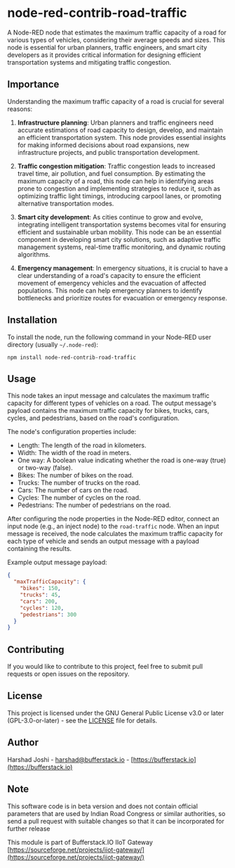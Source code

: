 # node-red-contrib-road-traffic

A Node-RED node that estimates the maximum traffic capacity of a road for various types of vehicles, considering their average speeds and sizes. This node is essential for urban planners, traffic engineers, and smart city developers as it provides critical information for designing efficient transportation systems and mitigating traffic congestion.

## Importance

Understanding the maximum traffic capacity of a road is crucial for several reasons:

1. **Infrastructure planning**: Urban planners and traffic engineers need accurate estimations of road capacity to design, develop, and maintain an efficient transportation system. This node provides essential insights for making informed decisions about road expansions, new infrastructure projects, and public transportation development.

2. **Traffic congestion mitigation**: Traffic congestion leads to increased travel time, air pollution, and fuel consumption. By estimating the maximum capacity of a road, this node can help in identifying areas prone to congestion and implementing strategies to reduce it, such as optimizing traffic light timings, introducing carpool lanes, or promoting alternative transportation modes.

3. **Smart city development**: As cities continue to grow and evolve, integrating intelligent transportation systems becomes vital for ensuring efficient and sustainable urban mobility. This node can be an essential component in developing smart city solutions, such as adaptive traffic management systems, real-time traffic monitoring, and dynamic routing algorithms.

4. **Emergency management**: In emergency situations, it is crucial to have a clear understanding of a road's capacity to ensure the efficient movement of emergency vehicles and the evacuation of affected populations. This node can help emergency planners to identify bottlenecks and prioritize routes for evacuation or emergency response.


## Installation

To install the node, run the following command in your Node-RED user directory (usually `~/.node-red`):

```
npm install node-red-contrib-road-traffic
```

## Usage

This node takes an input message and calculates the maximum traffic capacity for different types of vehicles on a road. The output message's payload contains the maximum traffic capacity for bikes, trucks, cars, cycles, and pedestrians, based on the road's configuration.

The node's configuration properties include:

- Length: The length of the road in kilometers.
- Width: The width of the road in meters.
- One way: A boolean value indicating whether the road is one-way (true) or two-way (false).
- Bikes: The number of bikes on the road.
- Trucks: The number of trucks on the road.
- Cars: The number of cars on the road.
- Cycles: The number of cycles on the road.
- Pedestrians: The number of pedestrians on the road.

After configuring the node properties in the Node-RED editor, connect an input node (e.g., an inject node) to the `road-traffic` node. When an input message is received, the node calculates the maximum traffic capacity for each type of vehicle and sends an output message with a payload containing the results.

Example output message payload:

```json
{
  "maxTrafficCapacity": {
    "bikes": 150,
    "trucks": 45,
    "cars": 200,
    "cycles": 120,
    "pedestrians": 300
  }
}
```

## Contributing

If you would like to contribute to this project, feel free to submit pull requests or open issues on the repository.


## License

This project is licensed under the GNU General Public License v3.0 or later (GPL-3.0-or-later) - see the [LICENSE](LICENSE) file for details.

## Author

Harshad Joshi - [harshad@bufferstack.io](mailto:harshad@bufferstack.io) - [https://bufferstack.io](https://bufferstack.io)

## Note 

This software code is in beta version and does not contain official parameters that are used by Indian Road Congress or similar authorities, so send a pull request with 
suitable changes so that it can be incorporated for further release

This module is part of Bufferstack.IO IIoT Gateway [https://sourceforge.net/projects/iiot-gateway/](https://sourceforge.net/projects/iiot-gateway/)
